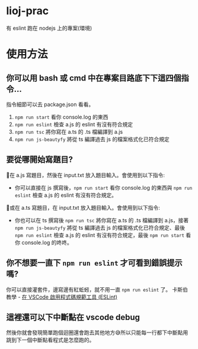 # lioj-prac
有 eslint 跑在 nodejs 上的專案(環境)

# 使用方法
## 你可以用 bash 或 cmd 中在專案目路底下下這四個指令...
指令細節可以去 package.json 看看。
1. `npm run start` 
  看你 console.log 的東西
2. `npm run eslint` 
  檢查 a.js 的 eslint 有沒有符合規定
3. `npm run tsc` 
  將你寫在 a.ts 的 .ts 檔編譯到 a.js
4. `npm run js-beautyfy` 
  將從 ts 編譯過去 js 的檔案格式化已符合規定

## 要從哪開始寫題目?
📌在 a.js 寫題目，然後在 input.txt 放入題目輸入。會使用到以下指令:
- 你可以直接在 js 撰寫後，`npm run start` 看你 console.log 的東西與 `npm run eslint` 檢查 a.js 的 eslint 有沒有符合規定。

📌或在 a.ts 寫題目，在 input.txt 放入題目輸入。會使用到以下指令:
- 你也可以在 ts 撰寫後 `npm run tsc` 將你寫在 a.ts 的 .ts 檔編譯到 a.js，接著 `npm run js-beautyfy` 將從 ts 編譯過去 js 的檔案格式化已符合規定、最後 `npm run eslint` 檢查 a.js 的 eslint 有沒有符合規定，最後 `npm run start` 看你 console.log 的咚咚。

## 你不想要一直下 `npm run eslint` 才可看到錯誤提示嗎? 
你可以直接灌套件，邊寫邊有紅蚯蚓，就不用一直 `npm run eslint` 了。
卡斯伯教學 - [在 VSCode 啟用程式碼規範工具 (ESLint)](https://wcc723.github.io/tool/2017/11/09/coding-style/)

## 這裡還可以下中斷點在 vscode debug
然後你就會發現簡單跑個迴圈還會跑去其他地方😅所以只能每一行都下中斷點用跳到下一個中斷點看程式是怎麼跑的。